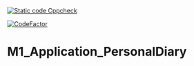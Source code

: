 [![Static code Cppcheck](https://github.com/DineshKalla/M1_Application_PersonalDiary/actions/workflows/cppcheck.yml/badge.svg)](https://github.com/DineshKalla/M1_Application_PersonalDiary/actions/workflows/cppcheck.yml)

[![CodeFactor](https://www.codefactor.io/repository/github/dineshkalla/m1_application_personaldiary/badge)](https://www.codefactor.io/repository/github/dineshkalla/m1_application_personaldiary)

# M1_Application_PersonalDiary
